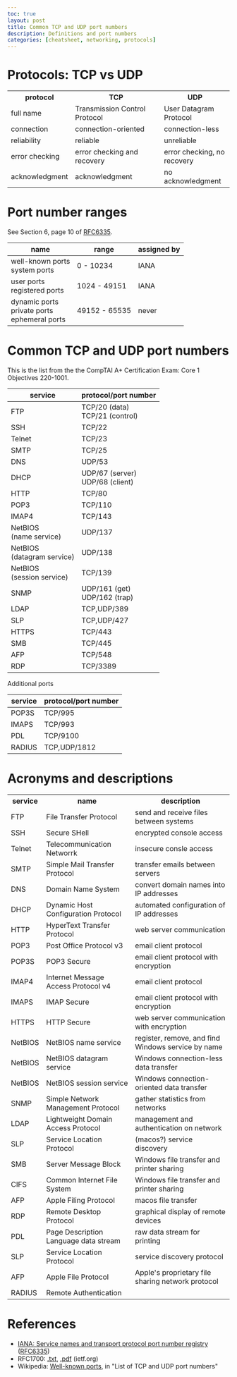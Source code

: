 ```yaml
---
toc: true
layout: post
title: Common TCP and UDP port numbers
description: Definitions and port numbers
categories: [cheatsheet, networking, protocols]
---
```



# Protocols: TCP vs UDP
<table>
  <tr>
    <th width="10%">protocol</th>
	<th width="40%">TCP</th>
	<th>UDP</th>
  </tr>
  <tr>
    <td>full name</td>
    <td> Transmission Control Protocol
	</td>
	<td> User Datagram Protocol
	</td>
  </tr>
  <tr>
    <td>connection</td>
    <td> connection-oriented 
	</td>
	<td> connection-less
    </td>
  </tr>
  <tr>
    <td>reliability</td>
    <td> reliable
	</td>
	<td> unreliable
    </td>
  </tr>
  <tr>
    <td>error checking</td>
    <td> error checking and recovery
	</td>
	<td> error checking, no recovery
    </td>
  </tr>
  <tr>
    <td>acknowledgment</td>
    <td>acknowledgment
	</td>
	<td> no acknowledgment
    </td>
  </tr>
</table>

# Port number ranges
See Section 6, page 10 of [RFC6335](https://www.rfc-editor.org/rfc/rfc6335.txt).

| name                                              | range         | assigned by |
|---------------------------------------------------|---------------|-------------|
| well-known ports<br>system ports                  | 0 - 10234     | IANA        |
| user ports<br>registered ports                    | 1024 - 49151  | IANA        |
| dynamic ports<br>private ports<br>ephemeral ports | 49152 - 65535 | never            |


# Common TCP and UDP port numbers
This is the list from the the CompTAI A+ Certification Exam: Core 1
Objectives 220-1001.


| service                       | protocol/port number               |
|-------------------------------|------------------------------------|
| FTP                           | TCP/20 (data)<br>TCP/21 (control)  |
| SSH                           | TCP/22                             |
| Telnet                        | TCP/23                             |
| SMTP                          | TCP/25                             |
| DNS                           | UDP/53                             |
| DHCP                          | UDP/67 (server)<br>UDP/68 (client) |
| HTTP                          | TCP/80                             |
| POP3                          | TCP/110                            |
| IMAP4                         | TCP/143                            |
| NetBIOS<br>(name service)     | UDP/137                            |
| NetBIOS<br>(datagram service) | UDP/138                            |
| NetBIOS<br>(session service)  | TCP/139                            |
| SNMP                          | UDP/161 (get)<br>UDP/162 (trap)    |
| LDAP                          | TCP,UDP/389                        |
| SLP                           | TCP,UDP/427                        |
| HTTPS                         | TCP/443                            |
| SMB<CIFS>                     | TCP/445                            |
| AFP                           | TCP/548                            |
| RDP                           | TCP/3389                           |

Additional ports 

| service | protocol/port number |
|---------|----------------------|
| POP3S   | TCP/995              |
| IMAPS   | TCP/993              |
| PDL     | TCP/9100             |
| RADIUS  | TCP,UDP/1812         |


# Acronyms and descriptions

<table>
  <tr>
    <th width="10%">service</th>
	<th width="40%">name</th>
	<th>description</th>
  </tr>
  <tr>
    <td> FTP     </td>
	<td> File Transfer Protocol                </td>
	<td> send and receive files between systems
  </td>
  </tr>
  <tr>
    <td> SSH     </td>
	<td> Secure SHell                          </td>
	<td> encrypted console access
  </td>
  </tr>
  <tr>
    <td> Telnet  </td>
	<td> Telecommunication Networrk            </td>
	<td> insecure consle access
  </td>
  </tr>
  <tr>
    <td> SMTP    </td>
	<td> Simple Mail Transfer Protocol         </td>
	<td> transfer emails between servers
  </td>
  </tr>
  <tr>
    <td> DNS     </td>
	<td> Domain Name System                    </td>
	<td> convert domain names into IP addresses
  </td>
  </tr>
  <tr>
    <td> DHCP    </td>
	<td> Dynamic Host Configuration Protocol   </td>
	<td> automated configuration of IP addresses
  </td>
  </tr>
  <tr>
    <td> HTTP    </td>
	<td> HyperText Transfer Protocol           </td>
	<td> web server communication
  </td>
  </tr>
  <tr>
    <td> POP3    </td>
	<td> Post Office Protocol v3               </td>
	<td> email client protocol
  </td>
  </tr>
  <tr>
    <td> POP3S   </td>
	<td> POP3 Secure                           </td>
	<td> email client protocol with encryption
  </td>
  </tr>
  <tr>
    <td> IMAP4   </td>
	<td> Internet Message Access Protocol v4   </td>
	<td> email client protocol
  </td>
  </tr>
  <tr>
    <td> IMAPS   </td>
	<td> IMAP Secure                           </td>
	<td> email client protocol with encryption
  </td>
  </tr>
  <tr>
    <td> HTTPS   </td>
	<td> HTTP Secure                           </td>
	<td> web server communication with encryption
  </td>
  </tr>
  <tr>
    <td> NetBIOS </td>
	<td> NetBIOS name service                  </td>
	<td> register, remove, and find Windows service by name
  </td>
  </tr>
  <tr>
    <td> NetBIOS </td>
	<td> NetBIOS datagram service              </td>
	<td> Windows connection-less data transfer
  </td>
  </tr>
  <tr>
    <td> NetBIOS </td>
	<td> NetBIOS session service               </td>
	<td> Windows connection-oriented data transfer
  </td>
  </tr>
  <tr>
    <td> SNMP    </td>
	<td> Simple Network Management Protocol    </td>
	<td> gather statistics from networks
  </td>
  </tr>
  <tr>
    <td> LDAP    </td>
	<td> Lightweight Domain Access Protocol    </td>
	<td> management and authentication on network
  </td>
  </tr>
  <tr>
    <td> SLP     </td>
	<td> Service Location Protocol             </td>
	<td> (macos?) service discovery
  </td>
  </tr>
  <tr>
    <td> SMB     </td>
	<td> Server Message Block                  </td>
	<td> Windows file transfer and printer sharing
  </td>
  </tr>
  <tr>
    <td> CIFS    </td>
	<td> Common Internet File System           </td>
	<td> Windows file transfer and printer sharing
  </td>
  </tr>
  <tr>
    <td> AFP     </td>
	<td> Apple Filing Protocol                 </td>
	<td> macos file transfer
  </td>
  </tr>
  <tr>
    <td> RDP     </td>
	<td> Remote Desktop Protocol               </td>
	<td> graphical display of remote devices
  </td>
  </tr>
  <tr>
    <td> PDL     </td>
	<td> Page Description Language data stream </td>
	<td> raw data stream for printing
  </td>
  </tr>
  <tr>
    <td> SLP     </td>
	<td> Service Location Protocol             </td>
	<td> service discovery protocol
  </td>
  </tr>
  <tr>
    <td> AFP     </td>
	<td> Apple File Protocol                   </td>
	<td> Apple's proprietary file sharing network protocol
  </td>
  </tr>
  <tr>
    <td> RADIUS  </td>
	<td> Remote Authentication<br>             </td>
	<td>
  </td>
  </tr>
</table>

# References
- [IANA: Service names and transport protocol port number
  registry](https://www.iana.org/assignments/service-names-port-numbers/service-names-port-numbers.xhtml)
  ([RFC6335](https://tools.ietf.org/html/rfc6335))
- RFC1700: [.txt](https://www.ietf.org/rfc/rfc1700.txt),  [.pdf](https://www.ietf.org/rfc/rfc1700.txt.pdf) (ietf.org)
- Wikipedia: [Well-known
  ports](https://en.wikipedia.org/wiki/List_of_TCP_and_UDP_port_numbers#Well-known_ports),
  in "List of TCP and UDP port numbers"
